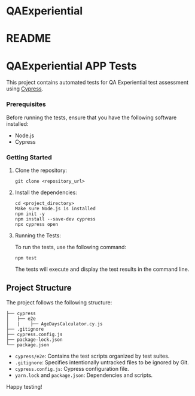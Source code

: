 # QAExperiential
# README #

# QAExperiential APP Tests
This project contains automated tests for QA Experiential test assessment using [Cypress](https://www.cypress.io/).

### Prerequisites

Before running the tests, ensure that you have the following software installed:

- Node.js
- Cypress

### Getting Started

1. Clone the repository:

   ```
   git clone <repository_url>
   ```

2. Install the dependencies:

   ```
   cd <project_directory> 
   Make sure Node.js is installed
   npm init -y
   npm install --save-dev cypress
   npx cypress open
   ```

3. Running the Tests:

   To run the tests, use the following command:

   ```
   npm test
   ```

   The tests will execute and display the test results in the command line.

## Project Structure

The project follows the following structure:

```
├── cypress
│   ├── e2e
│   |    ├── AgeDaysCalculator.cy.js
├── .gitignore
├── cypress.config.js
├── package-lock.json
└── package.json
```

- `cypress/e2e`: Contains the test scripts organized by test suites.
- `.gitignore`: Specifies intentionally untracked files to be ignored by Git.
- `cypress.config.js`: Cypress configuration file.
- `yarn.lock` and `package.json`: Dependencies and scripts.

Happy testing!
